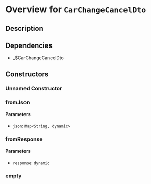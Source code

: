 # Overview for `CarChangeCancelDto`

## Description



## Dependencies

- _$CarChangeCancelDto

## Constructors

### Unnamed Constructor


### fromJson


#### Parameters

- `json`: `Map<String, dynamic>`
### fromResponse


#### Parameters

- `response`: `dynamic`
### empty


